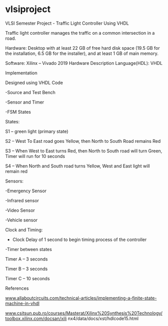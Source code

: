 # vlsiproject
VLSI Semester Project - Traffic Light Controller Using VHDL

Traffic light controller manages the traffic on a common intersection in a road.

Hardware: Desktop with at least 22 GB of free hard disk space (19.5 GB for the installation, 6.5 GB for the installer), and at least 1 GB of main memory.

Software: Xilinx – Vivado 2019
Hardware Description Language(HDL): VHDL

Implementation

Designed using VHDL Code

-Source and Test Bench

-Sensor and Timer

-FSM States


States:

S1 – green light (primary state)

S2 – West To East road goes Yellow, then North to South Road remains Red

S3 – When West to East turns Red, then North to South road will turn Green, Timer will run for 10 seconds

S4 – When North and South road turns Yellow, West and East light will remain red

Sensors:

-Emergency Sensor

-Infrared sensor

-Video Sensor

-Vehicle sensor



Clock and Timing:

- Clock Delay of 1 second to begin timing process of the controller

-Timer between states

Timer A – 3 seconds

Timer B – 3 seconds

Timer C – 10 seconds



References

www.allaboutcircuits.com/technical-articles/implementing-a-finite-state-machine-in-vhdl

www.csitsun.pub.ro/courses/Masterat/Xilinx%20Synthesis%20Technology/toolbox.xilinx.com/docsan/xili nx4/data/docs/xst/hdlcode15.html


